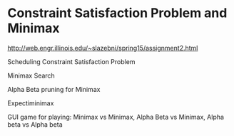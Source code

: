 # Constraint Satisfaction Problem and Minimax

http://web.engr.illinois.edu/~slazebni/spring15/assignment2.html

Scheduling Constraint Satisfaction Problem

Minimax Search

Alpha Beta pruning for Minimax

Expectiminimax

GUI game for playing: Minimax vs Minimax, Alpha Beta vs Minimax, Alpha beta vs Alpha beta
